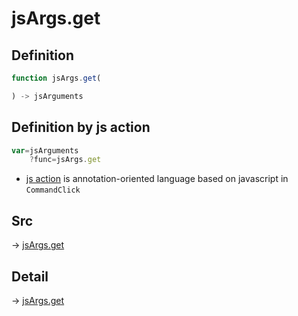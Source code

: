 # jsArgs.get

## Definition

```js.js
function jsArgs.get(

) -> jsArguments
```


## Definition by js action

```js.js
var=jsArguments
	?func=jsArgs.get

```

- [js action](#) is annotation-oriented language based on javascript in `CommandClick`

## Src

-> [jsArgs.get](https://github.com/puutaro/CommandClick/blob/master/app/src/main/java/com/puutaro/commandclick/fragment_lib/terminal_fragment/js_interface/JsArgs.kt#L14)

## Detail

-> [jsArgs.get](https://github.com/puutaro/CommandClick/blob/master/md/developer/js_interface/details/JsArgs/get.md)
